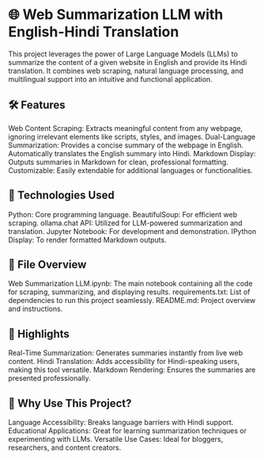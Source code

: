 # 🌐 Web Summarization LLM with English-Hindi Translation
This project leverages the power of Large Language Models (LLMs) to summarize the content of a given website in English and provide its Hindi translation. It combines web scraping, natural language processing, and multilingual support into an intuitive and functional application.

## 🛠️ Features
Web Content Scraping: Extracts meaningful content from any webpage, ignoring irrelevant elements like scripts, styles, and images.
Dual-Language Summarization:
Provides a concise summary of the webpage in English.
Automatically translates the English summary into Hindi.
Markdown Display: Outputs summaries in Markdown for clean, professional formatting.
Customizable: Easily extendable for additional languages or functionalities.

## 🚀 Technologies Used
Python: Core programming language.
BeautifulSoup: For efficient web scraping.
ollama.chat API: Utilized for LLM-powered summarization and translation.
Jupyter Notebook: For development and demonstration.
IPython Display: To render formatted Markdown outputs.

## 📂 File Overview
Web Summarization LLM.ipynb: The main notebook containing all the code for scraping, summarizing, and displaying results.
requirements.txt: List of dependencies to run this project seamlessly.
README.md: Project overview and instructions.

## 🌟 Highlights
Real-Time Summarization: Generates summaries instantly from live web content.
Hindi Translation: Adds accessibility for Hindi-speaking users, making this tool versatile.
Markdown Rendering: Ensures the summaries are presented professionally.

## 🤔 Why Use This Project?
Language Accessibility: Breaks language barriers with Hindi support.
Educational Applications: Great for learning summarization techniques or experimenting with LLMs.
Versatile Use Cases: Ideal for bloggers, researchers, and content creators.



